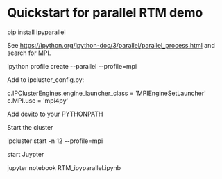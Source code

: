 # Quickstart for parallel RTM demo
 pip install ipyparallel

See https://ipython.org/ipython-doc/3/parallel/parallel_process.html and search for MPI.

 ipython profile create --parallel --profile=mpi


Add to ipcluster_config.py:

 c.IPClusterEngines.engine_launcher_class = 'MPIEngineSetLauncher'
 c.MPI.use = 'mpi4py'

Add devito to your PYTHONPATH

Start the cluster

 ipcluster start -n 12 --profile=mpi

start Juypter

 jupyter notebook RTM_ipyparallel.ipynb

